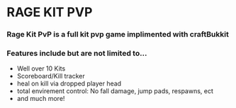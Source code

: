 # RAGE KIT PVP

### Rage Kit PvP is a full kit pvp game implimented with craftBukkit

### Features include but are not limited to...

* Well over 10 Kits
* Scoreboard/Kill tracker
* heal on kill via dropped player head
* total envirement control: No fall damage, jump pads, respawns, ect
* and much more!